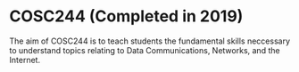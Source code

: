 # COSC244 (Completed in 2019)
The aim of COSC244 is to teach students the fundamental skills neccessary to understand topics relating to Data Communications, Networks, and the Internet.
